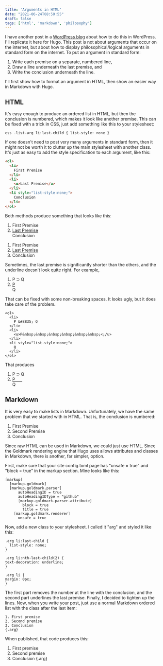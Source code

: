 ```yaml
---
title: 'Arguments in HTML'
date: "2021-06-24T08:50:55"
draft: false
tags: ['html', 'markdown', 'philosophy']
---
```


I have another post in a [WordPress blog](https://rlridenour.wordpress.com/2019/01/08/arguments-html/) about how to do this in WordPress. I'll replicate it here for Hugo. This post is not about arguments that occur on the internet, but about how to display philosophical/logical arguments in standard form on the internet. To put an argument in standard form:

1.  Write each premise on a separate, numbered line,
2.  Draw a line underneath the last premise, and
3.  Write the conclusion underneath the line.

I'll first show how to format an argument in HTML, then show an easier way in Markdown with Hugo.

## HTML


It's easy enough to produce an ordered list in HTML, but then the conclusion is numbered, which makes it look like another premise. This can be fixed with a trick in CSS, just add something like this to your stylesheet:

```css .list-arg li:last-child { list-style: none }```

If one doesn't need to post very many arguments in standard form, then it might not be worth it to clutter up the main stylesheet with another class. It's just as easy to add the style specification to each argument, like this:

```html
<ol>
  <li>
    First Premise
  </li>
  <li>
    <u>Last Premise</u>
  </li>
  <li style="list-style:none;">
    Conclusion
  </li>
</ol>
```

Both methods produce something that looks like this:

<ol>
  <li>
    First Premise
  </li>
  <li>
    <u>Last Premise</u>
  </li>
  <li style="list-style:none;">
    Conclusion
  </li>
</ol>


<ol class="arg">
  <li>
    First Premise
  </li>
  <li>
    <u>Last Premise</u>
  </li>
  <li>
  Conclusion
  </li>
</ol>

Sometimes, the last premise is significantly shorter than the others, and the underline doesn't look quite right. For example,

<ol>
  <li>
    P &#8835; Q
  </li>
  <li>
    <u>P</u>
  </li>
  <li style="list-style:none;">
    Q
  </li>
</ol>



That can be fixed with some non-breaking spaces. It looks ugly, but it does take care of the problem.

```
<ol>
  <li>
    P &#8835; Q
  </li>
  <li>
    <u>P&nbsp;&nbsp;&nbsp;&nbsp;&nbsp;&nbsp;<;/u>
  </li>
  <li style="list-style:none;">
    Q
  </li>
</ol>
```

That produces

<ol>
  <li>
    P &#8835; Q
  </li>
  <li>
    <u>P&nbsp;&nbsp;&nbsp;&nbsp;&nbsp;&nbsp;</u>
  </li>
  <li style="list-style:none;">
    Q
  </li>
</ol>

## Markdown

It is very easy to make lists in Markdown. Unfortunately, we have the same problem that we started with in HTML. That is, the conclusion is numbered:

1. First Premise
2. Second Premise
3. Conclusion

Since raw HTML can be used in Markdown, we could just use HTML. Since the Goldmark rendering engine that Hugo uses allows attributes and classes in Markdown, there is another, far simpler, option.

First, make sure that your site config.toml page has "unsafe = true" and "block = true" in the markup section. Mine looks like this:

```
[markup]
  [markup.goldmark]
  [markup.goldmark.parser]
      autoHeadingID = true
      autoHeadingIDType = "github"
      [markup.goldmark.parser.attribute]
        block = true
        title = true
    [markup.goldmark.renderer]
      unsafe = true
```


Now, add a new class to your stylesheet. I called it "arg" and styled it like this:

```
.arg li:last-child {
  list-style: none;
}

.arg li:nth-last-child(2) {
text-decoration: underline;
}

.arg li {
margin: 0px;
}
```

The first part removes the number at the line with the conclusion, and the second part underlines the last premise. Finally, I decided to tighten up the lines. Now, when you write your post, just use a normal Markdown ordered list with the class after the last item:

```
1. First premise
2. Second premise
3. Conclusion
{.arg} 
```

When published, that code produces this:


1. First premise
2. Second premise
3. Conclusion
{.arg} 

